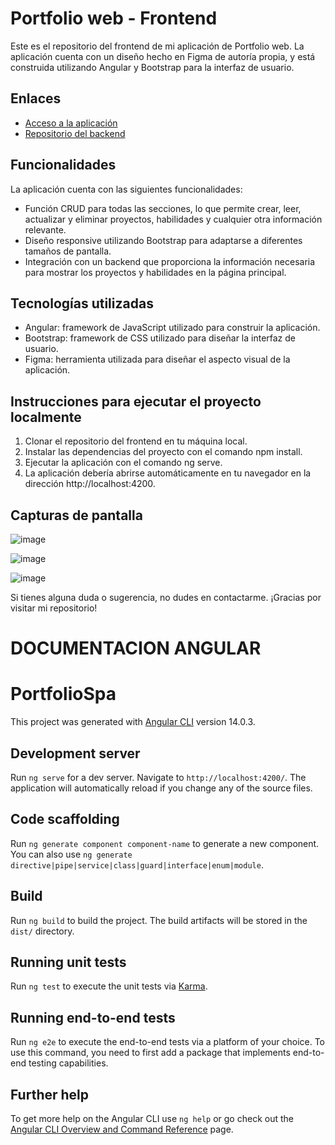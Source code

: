 # Portfolio web - Frontend
Este es el repositorio del frontend de mi aplicación de Portfolio web. La aplicación cuenta con un diseño hecho en Figma de autoría propia, y está construida utilizando Angular y Bootstrap para la interfaz de usuario.

## Enlaces
- [Acceso a la aplicación](https://ivan-portfolio-app.web.app/)
- [Repositorio del backend](https://github.com/ivanlitt8/portfolio-spa-back)

## Funcionalidades
La aplicación cuenta con las siguientes funcionalidades:

* Función CRUD para todas las secciones, lo que permite crear, leer, actualizar y eliminar proyectos, habilidades y cualquier otra información relevante.
* Diseño responsive utilizando Bootstrap para adaptarse a diferentes tamaños de pantalla.
* Integración con un backend que proporciona la información necesaria para mostrar los proyectos y habilidades en la página principal.

## Tecnologías utilizadas
- Angular: framework de JavaScript utilizado para construir la aplicación.
- Bootstrap: framework de CSS utilizado para diseñar la interfaz de usuario.
- Figma: herramienta utilizada para diseñar el aspecto visual de la aplicación.

## Instrucciones para ejecutar el proyecto localmente
1. Clonar el repositorio del frontend en tu máquina local.
2. Instalar las dependencias del proyecto con el comando npm install.
3. Ejecutar la aplicación con el comando ng serve.
4. La aplicación debería abrirse automáticamente en tu navegador en la dirección http://localhost:4200.

## Capturas de pantalla
![image](https://user-images.githubusercontent.com/70293887/230804305-654aefbd-d3f7-4005-ab36-b8b2caf244ab.png)

![image](https://user-images.githubusercontent.com/70293887/230804244-9130e164-6de2-44d0-aa3b-c022afbca4a1.png)

![image](https://user-images.githubusercontent.com/70293887/230804278-4f06c85f-e05d-4d41-9278-e7f6d10fa799.png)


Si tienes alguna duda o sugerencia, no dudes en contactarme. ¡Gracias por visitar mi repositorio!


# DOCUMENTACION ANGULAR

# PortfolioSpa

This project was generated with [Angular CLI](https://github.com/angular/angular-cli) version 14.0.3.

## Development server

Run `ng serve` for a dev server. Navigate to `http://localhost:4200/`. The application will automatically reload if you change any of the source files.

## Code scaffolding

Run `ng generate component component-name` to generate a new component. You can also use `ng generate directive|pipe|service|class|guard|interface|enum|module`.

## Build

Run `ng build` to build the project. The build artifacts will be stored in the `dist/` directory.

## Running unit tests

Run `ng test` to execute the unit tests via [Karma](https://karma-runner.github.io).

## Running end-to-end tests

Run `ng e2e` to execute the end-to-end tests via a platform of your choice. To use this command, you need to first add a package that implements end-to-end testing capabilities.

## Further help

To get more help on the Angular CLI use `ng help` or go check out the [Angular CLI Overview and Command Reference](https://angular.io/cli) page.
